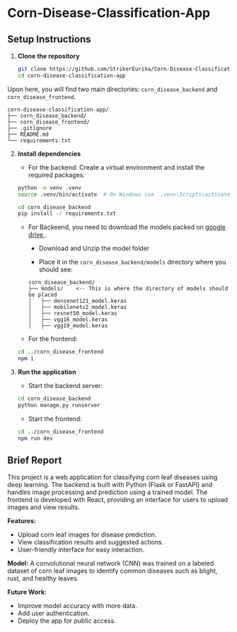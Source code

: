 # **Corn-Disease-Classification-App**

## Setup Instructions

1. **Clone the repository**
    ```bash
    git clone https://github.com/StrikerEurika/Corn-Disease-Classification-App.git
    cd corn-disease-classification-app
    ```

Upon here, you will find two main directories: `corn_disease_backend` and `corn_disease_frontend`.

```
corn-disease-classification-app/
├── corn_disease_backend/
├── corn_disease_frontend/
├── .gitignore
├── README.md
└── requirements.txt
```


2. **Install dependencies**
    - For the backend:
    Create a virtual environment and install the required packages:

    ```bash
    python -m venv .venv
    source .venv/bin/activate  # On Windows use `.venv\Scripts\activate`
    ```

    ```bash
    cd corn_disease_backend
    pip install -r requirements.txt
    ```
    - For Backeend, you need to download the models packed on [google drive ](https://drive.google.com/file/d/1QfNRy3ef9Zbyo8PF9eb7fcI8Hq2ZBvbl/view?usp=sharing).

        - Download and Unzip the model folder
        
        - Place it in the `corn_disease_backend/models` directory where you should see:
        ```
        corn_disease_backend/
        ├── models/    <-- This is where the directory of models should be placed
        │   ├── densenet121_model.keras
        │   ├── mobilenetv2_model.keras
        │   ├── resnet50_model.keras
        │   ├── vgg16_model.keras
        │   ├── vgg19_model.keras
        ```

    - For the frontend:
    ```bash
    cd ../corn_disease_frontend
    npm i
    ```

3. **Run the application**
    - Start the backend server:
    ```bash
    cd corn_disease_backend
    python manage.py runserver
    ```
    - Start the frontend:
    ```bash
    cd ../corn_disease_frontend
    npm run dev
    ```

## Brief Report

This project is a web application for classifying corn leaf diseases using deep learning. The backend is built with Python (Flask or FastAPI) and handles image processing and prediction using a trained model. The frontend is developed with React, providing an interface for users to upload images and view results.

**Features:**
- Upload corn leaf images for disease prediction.
- View classification results and suggested actions.
- User-friendly interface for easy interaction.

**Model:**
A convolutional neural network (CNN) was trained on a labeled dataset of corn leaf images to identify common diseases such as blight, rust, and healthy leaves.

**Future Work:**
- Improve model accuracy with more data.
- Add user authentication.
- Deploy the app for public access.